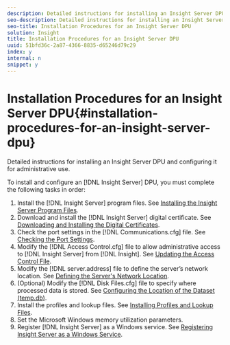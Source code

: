 ```yaml
---
description: Detailed instructions for installing an Insight Server DPU and configuring it for administrative use.
seo-description: Detailed instructions for installing an Insight Server DPU and configuring it for administrative use.
seo-title: Installation Procedures for an Insight Server DPU
solution: Insight
title: Installation Procedures for an Insight Server DPU
uuid: 51bfd36c-2a87-4366-8835-d65246d79c29
index: y
internal: n
snippet: y
---
```


# Installation Procedures for an Insight Server DPU{#installation-procedures-for-an-insight-server-dpu}

Detailed instructions for installing an Insight Server DPU and configuring it for administrative use.

 To install and configure an [!DNL Insight Server] DPU, you must complete the following tasks in order: 

1. Install the [!DNL Insight Server] program files. See [Installing the Insight Server Program Files](../../../../home/c-inst-svr/c-install-ins-svr/t-install-proc-inst-svr-dpu/t-install-prgm-files.md#task-1e6251fd39714186baa40d38f23d0088).
1. Download and install the [!DNL Insight Server] digital certificate. See [Downloading and Installing the Digital Certificates](../../../../home/c-inst-svr/c-install-ins-svr/t-install-proc-inst-svr-dpu/c-dnld-dgtl-cert/c-dnld-dgtl-cert.md#concept-4f79c240492f4e52b6375b4b3bbefa17).
1. Check the port settings in the [!DNL Communications.cfg] file. See [Checking the Port Settings](../../../../home/c-inst-svr/c-install-ins-svr/t-install-proc-inst-svr-dpu/t-chk-pt-stgs.md#task-a91191b0a19e4437aa535a27c734ae64).
1. Modify the [!DNL Access Control.cfg] file to allow administrative access to [!DNL Insight Server] from [!DNL Insight]. See [Updating the Access Control File](../../../../home/c-inst-svr/c-install-ins-svr/t-install-proc-inst-svr-dpu/c-updt-accss-ctrl-file.md#concept-fb9aa0c0e0664c018528f56d01c4808d).
1. Modify the [!DNL server.address] file to define the server’s network location. See [Defining the Server's Network Location](../../../../home/c-inst-svr/c-install-ins-svr/t-install-proc-inst-svr-dpu/c-svrs-ntwk-loc/c-svrs-ntwk-loc.md#concept-87dd2aa3448c415ca1285bc445a8c649).
1. (Optional) Modify the [!DNL Disk Files.cfg] file to specify where processed data is stored. See [Configuring the Location of the Dataset (temp.db)](../../../../home/c-inst-svr/c-install-ins-svr/t-install-proc-inst-svr-dpu/t-cfg-loc-dtst.md#task-f645eefecb154e679acbb480a07c1f0e).
1. Install the profiles and lookup files. See [Installing Profiles and Lookup Files](../../../../home/c-inst-svr/c-install-ins-svr/t-install-proc-inst-svr-dpu/c-install-prof-lkup-files.md#concept-1631895d09a14dc99316bf8cf166fdfc).
1. Set the Microsoft Windows memory utilization parameters.
1. Register [!DNL Insight Server] as a Windows service. See [Registering Insight Server as a Windows Service](../../../../home/c-inst-svr/c-install-ins-svr/t-install-proc-inst-svr-dpu/c-reg-wdws-svc.md#concept-f2c7aa891d544a2595aa01d0d796a540).
